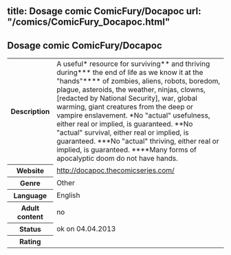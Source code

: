title: Dosage comic ComicFury/Docapoc
url: "/comics/ComicFury_Docapoc.html"
---
Dosage comic ComicFury/Docapoc
-----------------------------------------

<table class="comicinfo">
<tr>
<th>Description</th><td>A useful* resource for surviving** and thriving during*** the end of life as we know it at the &quot;hands&quot;**** of zombies, aliens, robots, boredom, plague, asteroids, the weather, ninjas, clowns, [redacted by National Security], war, global warming, giant creatures from the deep or vampire enslavement. *No &quot;actual&quot; usefulness, either real or implied, is guaranteed. **No &quot;actual&quot; survival, either real or implied, is guaranteed. ***No &quot;actual&quot; thriving, either real or implied, is guaranteed. ****Many forms of apocalyptic doom do not have hands.</td>
</tr>
<tr>
<th>Website</th><td><a href="http://docapoc.thecomicseries.com/">http://docapoc.thecomicseries.com/</a></td>
</tr>
<tr>
<th>Genre</th><td>Other</td>
</tr>
<tr>
<th>Language</th><td>English</td>
</tr>
<tr>
<th>Adult content</th><td>no</td>
</tr>
<tr>
<th>Status</th><td>ok on 04.04.2013</td>
</tr>
<tr>
<th>Rating</th><td><div class="g-plusone" data-size="standard" data-annotation="bubble"
 data-href="http://docapoc.thecomicseries.com/"></div></td>
</tr>
</table>
<script type="text/javascript">
  (function() {
    var po = document.createElement('script'); po.type = 'text/javascript'; po.async = true;
    po.src = 'https://apis.google.com/js/plusone.js';
    var s = document.getElementsByTagName('script')[0]; s.parentNode.insertBefore(po, s);
  })();
</script>
